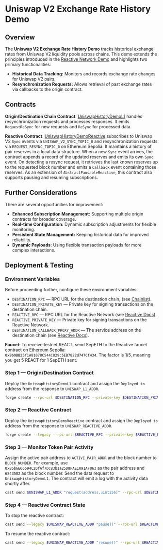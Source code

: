 # Uniswap V2 Exchange Rate History Demo

## Overview

The **Uniswap V2 Exchange Rate History Demo** tracks historical exchange rates from Uniswap V2 liquidity pools across chains. This demo extends the principles introduced in the [Reactive Network Demo](https://github.com/Reactive-Network/reactive-smart-contract-demos/tree/main/src/demos/basic) and highlights two primary functionalities:

- **Historical Data Tracking:** Monitors and records exchange rate changes for Uniswap V2 pairs.
- **Resynchronization Requests:** Allows retrieval of past exchange rates via callbacks to the origin contract.

## Contracts

**Origin/Destination Chain Contract**: [UniswapHistoryDemoL1](https://github.com/Reactive-Network/reactive-smart-contract-demos/blob/main/src/demos/uniswap-v2-history/UniswapHistoryDemoL1.sol) handles resynchronization requests and processes responses. It emits `RequestReSync` for new requests and `ReSync` for processed data.

**Reactive Contract**: [UniswapHistoryDemoReactive](https://github.com/Reactive-Network/reactive-smart-contract-demos/blob/main/src/demos/uniswap-v2-history/UniswapHistoryDemoReactive.sol) subscribes to Uniswap V2 `Sync` events via `UNISWAP_V2_SYNC_TOPIC_0` and resynchronization requests via `REQUEST_RESYNC_TOPIC_0` on Ethereum Sepolia. It maintains a history of pair reserves in a local data structure. When a new `Sync` event arrives, the contract appends a record of the updated reserves and emits its own `Sync` event. On detecting a resync request, it retrieves the last known reserves up to the requested block number and emits a `Callback` event containing those reserves. As an extension of `AbstractPausableReactive`, this contract also supports pausing and resuming subscriptions.

## Further Considerations

There are several opportunities for improvement:

- **Enhanced Subscription Management:** Supporting multiple origin contracts for broader coverage.
- **Real-time Configuration:** Dynamic subscription adjustments for flexible monitoring.
- **Persistent State Management:** Keeping historical data for improved reliability.
- **Dynamic Payloads:** Using flexible transaction payloads for more complex interactions.

## Deployment & Testing

### Environment Variables

Before proceeding further, configure these environment variables:

* `DESTINATION_RPC` — RPC URL for the destination chain, (see [Chainlist](https://chainlist.org)).
* `DESTINATION_PRIVATE_KEY` — Private key for signing transactions on the destination chain.
* `REACTIVE_RPC` — RPC URL for the Reactive Network (see [Reactive Docs](https://dev.reactive.network/reactive-mainnet)).
* `REACTIVE_PRIVATE_KEY` — Private key for signing transactions on the Reactive Network.
* `DESTINATION_CALLBACK_PROXY_ADDR` — The service address on the destination chain (see [Reactive Docs](https://dev.reactive.network/origins-and-destinations#callback-proxy-address)).

**Faucet**: To receive testnet REACT, send SepETH to the Reactive faucet contract on Ethereum Sepolia: `0x9b9BB25f1A81078C544C829c5EB7822d747Cf434`. The factor is 1/5, meaning you get 5 REACT for 1 SepETH sent.

### Step 1 — Origin/Destination Contract

Deploy the `UniswapHistoryDemoL1` contract and assign the `Deployed to` address from the response to `UNISWAP_L1_ADDR`.

```bash
forge create --rpc-url $DESTINATION_RPC --private-key $DESTINATION_PRIVATE_KEY src/demos/uniswap-v2-history/UniswapHistoryDemoL1.sol:UniswapHistoryDemoL1 --value 0.01ether --constructor-args $DESTINATION_CALLBACK_PROXY_ADDR
```

### Step 2 — Reactive Contract

Deploy the `UniswapHistoryDemoReactive` contract and assign the `Deployed to` address from the response to `UNISWAP_REACTIVE_ADDR`.

```bash
forge create --legacy --rpc-url $REACTIVE_RPC --private-key $REACTIVE_PRIVATE_KEY src/demos/uniswap-v2-history/UniswapHistoryDemoReactive.sol:UniswapHistoryDemoReactive --value 0.01ether --constructor-args $UNISWAP_L1_ADDR
```

### Step 3 — Monitor Token Pair Activity

Assign the active pair address to `ACTIVE_PAIR_ADDR` and the block number to `BLOCK_NUMBER`. For example, use `0x85b6E66594C2DfAf7DC83b1a25D8FAE1091AF063` as the pair address and `6843582` as the block number. Send the data request to `UniswapHistoryDemoL1`. The contract will emit a log with the activity data shortly after.

```bash
cast send $UNISWAP_L1_ADDR "request(address,uint256)" --rpc-url $DESTINATION_RPC --private-key $DESTINATION_PRIVATE_KEY 0x85b6E66594C2DfAf7DC83b1a25D8FAE1091AF063 6843582
```

### Step 4 — Reactive Contract State

To stop the reactive contract:

```bash
cast send --legacy $UNISWAP_REACTIVE_ADDR "pause()" --rpc-url $REACTIVE_RPC --private-key $REACTIVE_PRIVATE_KEY
```

To resume the reactive contract:

```bash
cast send --legacy $UNISWAP_REACTIVE_ADDR "resume()" --rpc-url $REACTIVE_RPC --private-key $REACTIVE_PRIVATE_KEY
```

